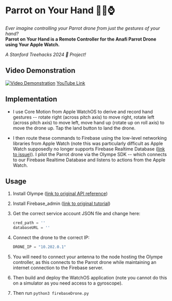 
# Parrot on Your Hand 🦜👋⌚
*Ever imagine controlling your Parrot drone from just the gestures of your hand?*  
**Parrot on Your Hand is a Remote Controller for the Anafi Parrot Drone using Your Apple Watch.**

*A Stanford Treehacks 2024 🌳 Project!*

## Video Demonstration
[![Video Demonstration](https://s5.ezgif.com/tmp/ezgif-5-a21f821d22.gif)](https://youtu.be/ArSJQXZwJDI)
[YouTube Link](https://youtu.be/ArSJQXZwJDI)
## Implementation
- I use Core Motion from Apple WatchOS to derive and record hand gestures -- rotate right (across pitch axis) to move right, rotate left (across pitch axis) to move left, move hand up (rotate up on roll axis) to move the drone up. Tap the land button to land the drone.

- I then route these commands to Firebase using the low-level networking libraries from Apple Watch (note this was particularly difficult as Apple Watch supposedly no longer supports Firebase Realtime Database ([link to issue](https://firebase.google.com/docs/ios/learn-more))). I pilot the Parrot drone via the Olympe SDK -- which connects to our Firebase Realtime Database and listens to actions from the Apple Watch.

## Usage
1. Install Olympe ([link to original API reference](https://developer.parrot.com/docs/olympe/index.html))
2. Install Firebase_admin ([link to original tutorial](https://pypi.org/project/firebase-admin/))
3. Get the correct service account JSON file and change here:  
   ```python
   cred_path = ''
   databaseURL = ''
   ```
4. Connect the drone to the correct IP:  
   ```python
   DRONE_IP = "10.202.0.1"
   ```

5. You will need to connect your antenna to the node hosting the Olympe controller, as this connects to the Parrot drone while maintaining an internet connection to the Firebase server.

6. Then build and deploy the WatchOS application (note you cannot do this on a simulator as you need access to a gyroscope).

7. Then run `python3 firebaseDrone.py`
```
